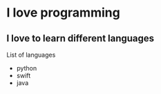 # I love programming
## I love to learn different languages
List of languages
* python
* swift
* java
